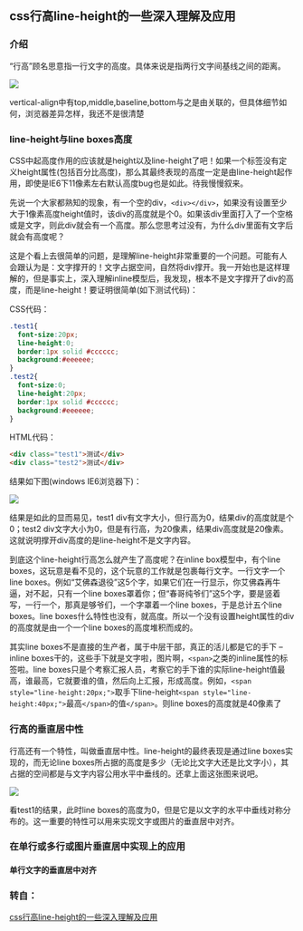 ## css行高line-height的一些深入理解及应用

### 介绍
“行高”顾名思意指一行文字的高度。具体来说是指两行文字间基线之间的距离。

![](http://image.zhangxinxu.com/image/blog/200911/base_line.jpg)

vertical-align中有top,middle,baseline,bottom与之是由关联的，但具体细节如何，浏览器差异怎样，我还不是很清楚


### line-height与line boxes高度

CSS中起高度作用的应该就是height以及line-height了吧！如果一个标签没有定义height属性(包括百分比高度)，那么其最终表现的高度一定是由line-height起作用，即使是IE6下11像素左右默认高度bug也是如此。待我慢慢叙来。

先说一个大家都熟知的现象，有一个空的div，`<div></div>`，如果没有设置至少大于1像素高度height值时，该div的高度就是个0。如果该div里面打入了一个空格或是文字，则此div就会有一个高度。那么您思考过没有，为什么div里面有文字后就会有高度呢？

这是个看上去很简单的问题，是理解line-height非常重要的一个问题。可能有人会跟认为是：文字撑开的！文字占据空间，自然将div撑开。我一开始也是这样理解的，但是事实上，深入理解inline模型后，我发现，根本不是文字撑开了div的高度，而是line-height！要证明很简单(如下测试代码)：

CSS代码：
```css
.test1{
  font-size:20px;
  line-height:0; 
  border:1px solid #cccccc; 
  background:#eeeeee;
}
.test2{
  font-size:0;
  line-height:20px;
  border:1px solid #cccccc;
  background:#eeeeee;
}
```
HTML代码：
```html
<div class="test1">测试</div>
<div class="test2">测试</div>
```
结果如下图(windows IE6浏览器下)：

![](http://image.zhangxinxu.com/image/blog/200911/2009-11-28_002310.png)

结果是如此的显而易见，test1 div有文字大小，但行高为0，结果div的高度就是个0；test2 div文字大小为0，但是有行高，为20像素，结果div高度就是20像素。这就说明撑开div高度的是line-height不是文字内容。

到底这个line-height行高怎么就产生了高度呢？在inline box模型中，有个line boxes，这玩意是看不见的，这个玩意的工作就是包裹每行文字。一行文字一个line boxes。例如“艾佛森退役”这5个字，如果它们在一行显示，你艾佛森再牛逼，对不起，只有一个line boxes罩着你；但“春哥纯爷们”这5个字，要是竖着写，一行一个，那真是够爷们，一个字罩着一个line boxes，于是总计五个line boxes。line boxes什么特性也没有，就高度。所以一个没有设置height属性的div的高度就是由一个一个line boxes的高度堆积而成的。

其实line boxes不是直接的生产者，属于中层干部，真正的活儿都是它的手下 – inline boxes干的，这些手下就是文字啦，图片啊，`<span>`之类的inline属性的标签啦。line boxes只是个考察汇报人员，考察它的手下谁的实际line-height值最高，谁最高，它就要谁的值，然后向上汇报，形成高度。例如，`<span style="line-height:20px;">`取手下line-height`<span style="line-height:40px;">`最高`</span>`的值`</span>`。则line boxes的高度就是40像素了

### 行高的垂直居中性

行高还有一个特性，叫做垂直居中性。line-height的最终表现是通过line boxes实现的，而无论line boxes所占据的高度是多少（无论比文字大还是比文字小），其占据的空间都是与文字内容公用水平中垂线的。还拿上面这张图来说吧。

![](http://image.zhangxinxu.com/image/blog/200911/2009-11-28_002310.png)

看test1的结果，此时line boxes的高度为0，但是它是以文字的水平中垂线对称分布的。这一重要的特性可以用来实现文字或图片的垂直居中对齐。

### 在单行或多行或图片垂直居中实现上的应用

#### 单行文字的垂直居中对齐









### 转自：

[css行高line-height的一些深入理解及应用](https://www.zhangxinxu.com/wordpress/2009/11/css%E8%A1%8C%E9%AB%98line-height%E7%9A%84%E4%B8%80%E4%BA%9B%E6%B7%B1%E5%85%A5%E7%90%86%E8%A7%A3%E5%8F%8A%E5%BA%94%E7%94%A8/)